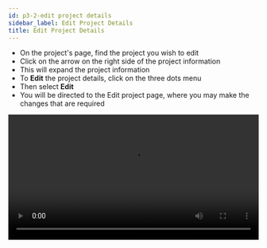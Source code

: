 ```yaml
---
id: p3-2-edit project details
sidebar_label: Edit Project Details
title: Edit Project Details
---
```

- On the project's page, find the project you wish to edit
- Click on the arrow on the right side of the project information
- This will expand the project information
- To **Edit** the project details, click on the three dots menu
- Then select **Edit**
- You will be directed to the Edit project page, where you may make the changes that are required

<video controls src="/0.5.5/en-editing-project.mov" width="100%" type="video/mov"/>

####
